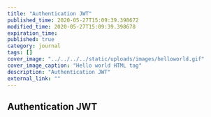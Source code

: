 ```yaml
---
title: "Authentication JWT"
published_time: 2020-05-27T15:09:39.398672
modified_time: 2020-05-27T15:09:39.398678
expiration_time: 
published: true
category: journal
tags: []
cover_image: "../../../../static/uploads/images/helloworld.gif"
cover_image_caption: "Hello world HTML tag"
description: "Authentication JWT"
external_link: ""
---
```


## Authentication JWT

